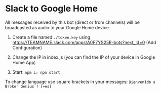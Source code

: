 # Slack to Google Home

All messages received by this bot (direct or from channels) will be broadcasted as audio to your Google Home device.


1. Create a file named `./token.key` using  https://TEAMNAME.slack.com/apps/A0F7YS25R-bots?next_id=0 (Add Configuration)

2. Change the IP in index.js (you can find the IP of your device in Google Home App)

3. Start: `npm i; npm start`

To change language use square brackets in your messages:
`Bienvenido a Broker Genius ! [=es]`
